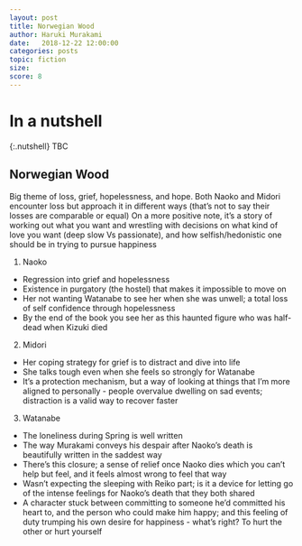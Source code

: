 ```yaml
---
layout: post
title: Norwegian Wood
author: Haruki Murakami
date:   2018-12-22 12:00:00
categories: posts
topic: fiction
size: 
score: 8
---
```


# In a nutshell

{:.nutshell}
TBC

Norwegian Wood
--
Big theme of loss, grief, hopelessness, and hope. Both Naoko and Midori encounter loss but approach it in different ways (that’s not to say their losses are comparable or equal)
On a more positive note, it’s a story of working out what you want and wrestling with decisions on what kind of love you want (deep slow Vs passionate), and how selfish/hedonistic one should be in trying to pursue happiness

1. Naoko
* Regression into grief and hopelessness
* Existence in purgatory (the hostel) that makes it impossible to move on
* Her not wanting Watanabe to see her when she was unwell; a total loss of self confidence through hopelessness
* By the end of the book you see her as this haunted figure who was half-dead when Kizuki died 

2. Midori
* Her coping strategy for grief is to distract and dive into life
* She talks tough even when she feels so strongly for Watanabe
* It’s a protection mechanism, but a way of looking at things that I’m more aligned to personally - people overvalue dwelling on sad events; distraction is a valid way to recover faster 

3. Watanabe
* The loneliness during Spring is well written
* The way Murakami conveys his despair after Naoko’s death is beautifully written in the saddest way
* There’s this closure; a sense of relief once Naoko dies which you can’t help but feel, and it feels almost wrong to feel that way
* Wasn’t expecting the sleeping with Reiko part; is it a device for letting go of the intense feelings for Naoko’s death that they both shared
* A character stuck between committing to someone he’d committed his heart to, and the person who could make him happy; and this feeling of duty trumping his own desire for happiness - what’s right? To hurt the other or hurt yourself




